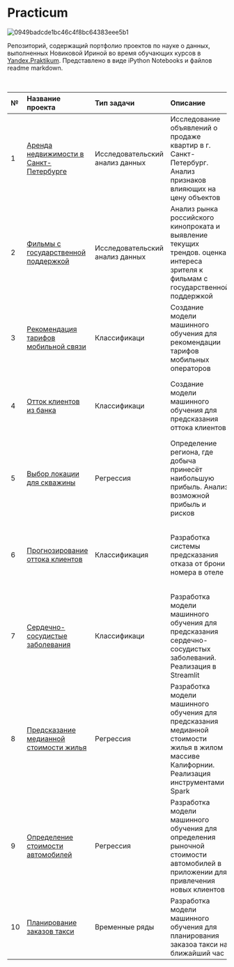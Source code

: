# Practicum

![0949badcde1bc46c4f8bc64383eee5b1](https://github.com/user-attachments/assets/fadb7341-42d0-4ade-be94-05a1ae86dbd5)

Репозиторий, содержащий портфолио проектов по науке о данных, выполненных Новиковой Ириной
во время обучающих курсов в <a href="https://praktikum.yandex.ru/">Yandex.Praktikum</a>. Представлено в виде iPython Notebooks и файлов readme markdown. 
</p><br>


| № |Название проекта | Тип задачи | Описание | Используемые библиотеки | 
| :---------------------- | :---------------------- |:---------------------- |:---------------------- | :---------------------- |
| 1 | [Аренда недвижимости в Санкт-Петербурге](real_estate_in_saint_petersburg) | Исследовательский анализ данных | Исследование объявлений о продаже квартир в г. Санкт-Петербург. Анализ признаков влияющих на цену объектов| *Ppandas, Matplotlib, NumPy* |
| 2 | [Фильмы с государственной поддержкой](films_with_state_support) | Исследовательский анализ данных| Анализ рынка российского кинопроката и выявление текущих трендов. оценка интереса зрителя к фильмам с государственной поддержкой| *Pandas, Matplotlib, NumPy, Seaborn* |
| 3 | [Рекомендация тарифов мобильной связи](recommendation_of_mobile_communication_tariffs) | Классификаци | Создание модели машинного обучения для рекомендации тарифов мобильных операторов| *Pandas, Matplotlib, Seaborn, Scikit-learn* |
| 4 | [Отток клиентов из банка](outflow_of_clients_from_the_bank) | Классификаци | Создание модели машинного обучения для предсказания оттока клиентов| *Pandas, Matplotlib, Seaborn, NumPy, Scikit-learn, Imbalanced-learn* |
| 5 | [Выбор локации для скважины](сhoosing_the_location_for_the_well) | Регрессия | Определение региона, где добыча принесёт наибольшую прибыль. Анализ возможной прибыль и рисков| *Pandas, Matplotlib, Seaborn, NumPy, Scikit-learn, Pipeline* |
| 6 | [Прогнозирование оттока клиентов](forecasting_customer_churn) | Классификация | Разработка системы предсказания отказа от брони номера в отеле| *Pandas, Matplotlib, Seaborn, Scikit-learn, Imbalanced-learn, Phik, Pipeline, GridSearchCV* |
| 7 | [Сердечно-сосудистые заболевания](cardiovascular_diseases) | Классификаци | Разработка модели машинного обучения для предсказания сердечно-сосудистых заболеваний. Реализация в Streamlit| *Pandas, Matplotlib, Seaborn, Scikit-learn, Imbalanced-learn, Phik, Pipeline, GridSearchCV* |
| 8 | [Предсказание медианной стоимости жилья](spark) | Регрессия | Разработка модели машинного обучения для предсказания медианной стоимости жилья в жилом массиве Калифорнии. Реализация инструментами Spark| *Pandas, Matplotlib, PySpark* |
| 9 | [Определение стоимости автомобилей](determining_cost_of_cars) | Регрессия | Разработка модели машинного обучения для определения рыночной стоимости автомобилей в приложении для привлечения новых клиентов| *Pandas, Matplotlib, Seaborn, NumPy, Scikit-learn, Pipeline, , Phik, LightGBM, GridSearchCV* |
| 10 | [Планирование заказов такси](forecasting_taxi_orders) | Временные ряды | Разработка модели машинного обучения для планирования заказоа такси на ближайший час| *Pandas, Matplotlib, Seaborn, NumPy, Scikit-learn, Pipeline, Statsmodels, CatBoost* |
